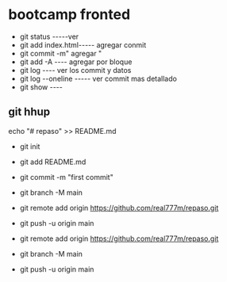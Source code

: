 # bootcamp fronted


* git status -----ver 
* git add index.html----- agregar conmit
* git commit -m" agregar "
* git add -A ---- agregar por bloque
* git log ---- ver los commit y datos
* git log --oneline ----- ver commit mas detallado
* git show ----




##  git hhup

echo "# repaso" >> README.md
* git init
* git add README.md
* git commit -m "first commit"
* git branch -M main
* git remote add origin https://github.com/real777m/repaso.git
* git push -u origin main

* git remote add origin https://github.com/real777m/repaso.git
* git branch -M main
* git push -u origin main